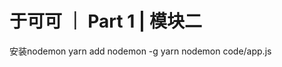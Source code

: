 # 于可可 ｜ Part 1 | 模块二

安装nodemon 
yarn add nodemon -g
yarn nodemon code/app.js 







     

      








